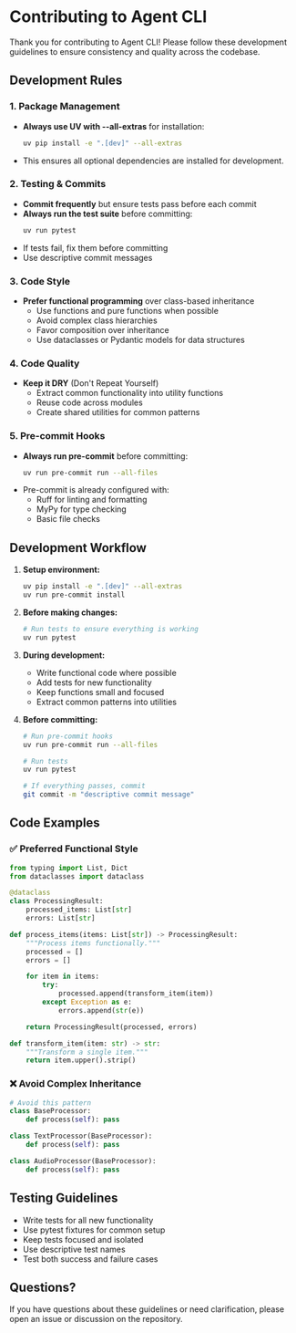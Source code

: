 # Contributing to Agent CLI

Thank you for contributing to Agent CLI! Please follow these development guidelines to ensure consistency and quality across the codebase.

## Development Rules

### 1. Package Management
- **Always use UV with --all-extras** for installation:
  ```bash
  uv pip install -e ".[dev]" --all-extras
  ```
- This ensures all optional dependencies are installed for development.

### 2. Testing & Commits
- **Commit frequently** but ensure tests pass before each commit
- **Always run the test suite** before committing:
  ```bash
  uv run pytest
  ```
- If tests fail, fix them before committing
- Use descriptive commit messages

### 3. Code Style
- **Prefer functional programming** over class-based inheritance
  - Use functions and pure functions when possible
  - Avoid complex class hierarchies
  - Favor composition over inheritance
  - Use dataclasses or Pydantic models for data structures

### 4. Code Quality
- **Keep it DRY** (Don't Repeat Yourself)
  - Extract common functionality into utility functions
  - Reuse code across modules
  - Create shared utilities for common patterns

### 5. Pre-commit Hooks
- **Always run pre-commit** before committing:
  ```bash
  uv run pre-commit run --all-files
  ```
- Pre-commit is already configured with:
  - Ruff for linting and formatting
  - MyPy for type checking
  - Basic file checks

## Development Workflow

1. **Setup environment:**
   ```bash
   uv pip install -e ".[dev]" --all-extras
   uv run pre-commit install
   ```

2. **Before making changes:**
   ```bash
   # Run tests to ensure everything is working
   uv run pytest
   ```

3. **During development:**
   - Write functional code where possible
   - Add tests for new functionality
   - Keep functions small and focused
   - Extract common patterns into utilities

4. **Before committing:**
   ```bash
   # Run pre-commit hooks
   uv run pre-commit run --all-files

   # Run tests
   uv run pytest

   # If everything passes, commit
   git commit -m "descriptive commit message"
   ```

## Code Examples

### ✅ Preferred Functional Style
```python
from typing import List, Dict
from dataclasses import dataclass

@dataclass
class ProcessingResult:
    processed_items: List[str]
    errors: List[str]

def process_items(items: List[str]) -> ProcessingResult:
    """Process items functionally."""
    processed = []
    errors = []

    for item in items:
        try:
            processed.append(transform_item(item))
        except Exception as e:
            errors.append(str(e))

    return ProcessingResult(processed, errors)

def transform_item(item: str) -> str:
    """Transform a single item."""
    return item.upper().strip()
```

### ❌ Avoid Complex Inheritance
```python
# Avoid this pattern
class BaseProcessor:
    def process(self): pass

class TextProcessor(BaseProcessor):
    def process(self): pass

class AudioProcessor(BaseProcessor):
    def process(self): pass
```

## Testing Guidelines

- Write tests for all new functionality
- Use pytest fixtures for common setup
- Keep tests focused and isolated
- Use descriptive test names
- Test both success and failure cases

## Questions?

If you have questions about these guidelines or need clarification, please open an issue or discussion on the repository.
